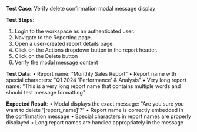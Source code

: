 **Test Case**: Verify delete confirmation modal message display

**Test Steps**:
1. Login to the workspace as an authenticated user.
2. Navigate to the Reporting page.
3. Open a user-created report details page.
4. Click on the Actions dropdown button in the report header.
3. Click on the Delete button
4. Verify the modal message content

**Test Data**:
• Report name: "Monthly Sales Report"
• Report name with special characters: "Q1 2024 'Performance' & Analysis"
• Very long report name: "This is a very long report name that contains multiple words and should test message formatting"

**Expected Result**:
• Modal displays the exact message: "Are you sure you want to delete '[report_name]'?"
• Report name is correctly embedded in the confirmation message
• Special characters in report names are properly displayed
• Long report names are handled appropriately in the message